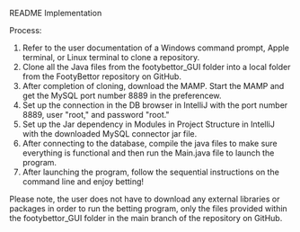 README Implementation 

Process:
1. Refer to the user documentation of a Windows command prompt, Apple terminal, or Linux terminal to clone a repository. 
2. Clone all the Java files from the footybettor_GUI folder into a local folder from the FootyBettor repository on GitHub. 
3. After completion of cloning, download the MAMP. Start the MAMP and get the MySQL port number 8889 in the preferencew.
4. Set up the connection in the DB browser in IntelliJ with the port number 8889, user "root," and password "root."
5. Set up the Jar dependency in Modules in Project Structure in IntelliJ with the downloaded MySQL connector jar file.
4. After connecting to the database, compile the java files to make sure everything is functional and then run the Main.java file to launch the program. 
5. After launching the program, follow the sequential instructions on the command line and enjoy betting!


Please note, the user does not have to download any external libraries or packages in order to run the betting program, only the files provided within 
the footybettor_GUI folder in the main branch of the repository on GitHub. 
